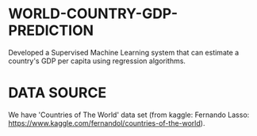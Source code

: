 # WORLD-COUNTRY-GDP-PREDICTION
Developed a Supervised Machine Learning system that can estimate a country's GDP per capita using regression algorithms.
# DATA SOURCE
We have 'Countries of The World' data set (from kaggle: Fernando Lasso: https://www.kaggle.com/fernandol/countries-of-the-world).
